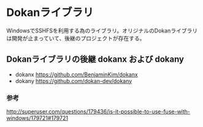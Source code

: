 ﻿# Dokanライブラリ

WindowsでSSHFSを利用する為のライブラリ。オリジナルのDokanライブラリは開発が止まっていて、後継のプロジェクトが存在する。

## Dokanライブラリの後継 dokanx および dokany

- dokanx https://github.com/BenjaminKim/dokanx
- dokany https://github.com/dokan-dev/dokany

### 参考
http://superuser.com/questions/179436/is-it-possible-to-use-fuse-with-windows/179721#179721
